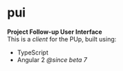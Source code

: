 # pui
<b>Project Follow-up User Interface </b><br>
This is a <i>client</i> for the PUp, built using: <br>
 <ul>
    <li> TypeScript </li>
    <li> Angular 2 <i>@since beta 7</i> </li>   
 </ul>
 

